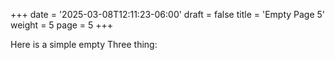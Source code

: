 +++
date = '2025-03-08T12:11:23-06:00'
draft = false
title = 'Empty Page 5'
weight = 5
page = 5
+++

Here is a simple empty Three thing:

<div id="div1"></div>
<script type="importmap">
    {
        "imports": {
            "three": "../libs/CS559-Three/build/three.module.js"
        }
    }
    </script>
<script src="./5.js" type="module" defer></script>


